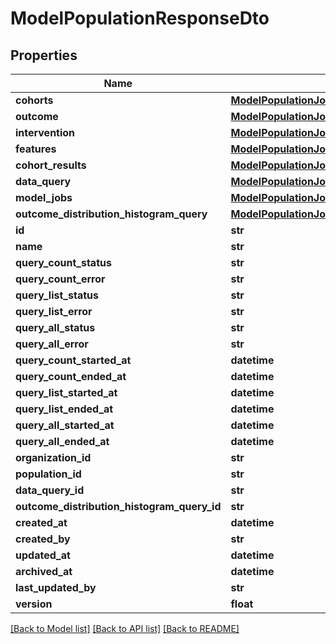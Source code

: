 # ModelPopulationResponseDto

## Properties
Name | Type | Description | Notes
------------ | ------------- | ------------- | -------------
**cohorts** | [**ModelPopulationJoinedCohortDefinitionResponseDto**](ModelPopulationJoinedCohortDefinitionResponseDto.md) |  | [optional] 
**outcome** | [**ModelPopulationJoinedOutcomeDefinitionResponseDto**](ModelPopulationJoinedOutcomeDefinitionResponseDto.md) |  | [optional] 
**intervention** | [**ModelPopulationJoinedInterventionDefinitionResponseDto**](ModelPopulationJoinedInterventionDefinitionResponseDto.md) |  | [optional] 
**features** | [**ModelPopulationJoinedFeatureResponseDto**](ModelPopulationJoinedFeatureResponseDto.md) |  | [optional] 
**cohort_results** | [**ModelPopulationJoinedCohortResultsResponseDto**](ModelPopulationJoinedCohortResultsResponseDto.md) |  | [optional] 
**data_query** | [**ModelPopulationJoinedDataQueryResponseDto**](ModelPopulationJoinedDataQueryResponseDto.md) |  | [optional] 
**model_jobs** | [**ModelPopulationJoinedModelJobResponseDto**](ModelPopulationJoinedModelJobResponseDto.md) |  | [optional] 
**outcome_distribution_histogram_query** | [**ModelPopulationJoinedDataQueryResponseDto**](ModelPopulationJoinedDataQueryResponseDto.md) |  | [optional] 
**id** | **str** |  | [optional] 
**name** | **str** |  | [optional] 
**query_count_status** | **str** |  | [optional] 
**query_count_error** | **str** |  | [optional] 
**query_list_status** | **str** |  | [optional] 
**query_list_error** | **str** |  | [optional] 
**query_all_status** | **str** |  | [optional] 
**query_all_error** | **str** |  | [optional] 
**query_count_started_at** | **datetime** |  | [optional] 
**query_count_ended_at** | **datetime** |  | [optional] 
**query_list_started_at** | **datetime** |  | [optional] 
**query_list_ended_at** | **datetime** |  | [optional] 
**query_all_started_at** | **datetime** |  | [optional] 
**query_all_ended_at** | **datetime** |  | [optional] 
**organization_id** | **str** |  | [optional] 
**population_id** | **str** |  | [optional] 
**data_query_id** | **str** |  | [optional] 
**outcome_distribution_histogram_query_id** | **str** |  | [optional] 
**created_at** | **datetime** |  | [optional] 
**created_by** | **str** |  | [optional] 
**updated_at** | **datetime** |  | [optional] 
**archived_at** | **datetime** |  | [optional] 
**last_updated_by** | **str** |  | [optional] 
**version** | **float** |  | [optional] 

[[Back to Model list]](../README.md#documentation-for-models) [[Back to API list]](../README.md#documentation-for-api-endpoints) [[Back to README]](../README.md)

